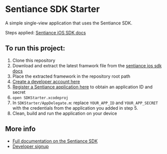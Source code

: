 # Sentiance SDK Starter
A simple single-view application that uses the Sentiance SDK.
   
Steps applied: [Sentiance iOS SDK docs](https://audience.sentiance.com/docs/sdk/ios/integration)

## To run this project:
1.  Clone this repository
2.  Download and extract the latest framwork file from the [sentiance ios sdk docs](https://audience.sentiance.com/docs/sdk/ios/integration#download-sdk)
3.  Place the extracted framework in the repository root path
4.  [Create a developer account here](https://audience.sentiance.com/developers)
5.  [Register a Sentiance application here](https://audience.sentiance.com/apps) to obtain an application ID and secret
6.  `open SDKStarter.xcodeproj`
7.  In `SDKStarter/AppDelegate.m`: replace `YOUR_APP_ID` and `YOUR_APP_SECRET` with the credentials from the application you added in step 5.
8.  Clean, build and run the application on your device



## More info
- [Full documentation on the Sentiance SDK](https://audience.sentiance.com/docs)
- [Developer signup](https://audience.sentiance.com/developers)